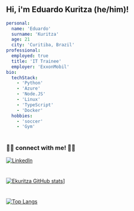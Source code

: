 ## Hi, i'm Eduardo Kuritza (he/him)!
```yaml
personal:
  name: 'Eduardo'
  surname: 'Kuritza'
  age: 21
  city: 'Curitiba, Brazil'
professional:
  employed: true
  title: 'IT Trainee'
  employer: 'ExxonMobil'
bio:
  techStack:
    - 'Python'
    - 'Azure'
    - 'Node.JS'
    - 'Linux'
    - 'TypeScript'
    - 'Docker'
  hobbies:
    - 'soccer'
    - 'Gym'
```
#
### 🤝🏻 connect with me! 🤝🏻

<a href="https://www.linkedin.com/in/eduardo-kuritza-2ab3a01ab/" target="_blank"><img alt="LinkedIn" src="https://img.shields.io/badge/LinkedIn-Eduardo%20Kuritza-blue?style=flat-square&logo=linkedin&logoColor=blue"></a>
#
[![Ekuritza GitHub stats](https://github-readme-stats.vercel.app/api?username=ekuritza&theme=vue-dark&count_private=true)](https://github.com/ekuritza/)]
#
[![Top Langs](https://github-readme-stats.vercel.app/api/top-langs/?username=Ekuritza&hide=java,css,html)](https://github.com/Ekuritza)
